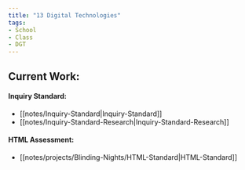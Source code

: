 ```yaml
---
title: "13 Digital Technologies"
tags:
- School
- Class
- DGT
---
```

## Current Work:
#### Inquiry Standard:
- [[notes/Inquiry-Standard|Inquiry-Standard]]
- [[notes/Inquiry-Standard-Research|Inquiry-Standard-Research]]

#### HTML Assessment:
- [[notes/projects/Blinding-Nights/HTML-Standard|HTML-Standard]]